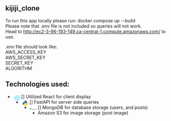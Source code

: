 ## kijiji_clone
 
To run this app locally please run: docker compose up --build  
Please note that .env file is not included so queries will not work.  
Head to http://ec2-3-96-193-149.ca-central-1.compute.amazonaws.com/ to use.  

.env file should look like:  
AWS_ACCESS_KEY  
AWS_SECRET_KEY  
SECRET_KEY  
ALGORITHM  

## Technologies used:
- [<img align="left" alt="React-Native" width="26px" src="https://raw.githubusercontent.com/github/explore/80688e429a7d4ef2fca1e82350fe8e3517d3494d/topics/react-native/react-native.png" />] Utilized React for client display
- [<img align="left" alt="Python" width="26px" src="https://raw.githubusercontent.com/github/explore/80688e429a7d4ef2fca1e82350fe8e3517d3494d/topics/python/python.png" />] FastAPI for server side queries
- [<img align="left" alt="MongoDB" width="26px" src="https://raw.githubusercontent.com/github/explore/80688e429a7d4ef2fca1e82350fe8e3517d3494d/topics/mongodb/mongodb.png" />] MongoDB for database storage (users, and posts)
- Amazon S3 for image storage (post image)